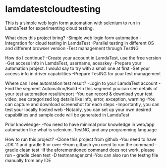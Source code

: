 # lamdatestcloudtesting
This is a simple web login form automation with selenium to run in LamdaTest for experimenting cloud testing.

What does this project bring?
-Simple web login form automation
-Integration for cloud testing in LamdaTest
-Parallel testing in different OS and different browser version
-Test management through TestNG

How do I continue?
-Create your account in LamdaTest, use the free version
-Get access info in LamdaTest, username, acesskey
-Prepare your automation project. I would say to try with a small one at first
-Set your access info in driver capabilities
-Prepare TestNG for your test management

Where can I see automation test result?
-Login to your LamdaTest account
-Find the segment Automation/Build
-In this segment you can see details of your test automation result/report
-You can record & download your test video, see categorized log details like info, error, exception, warning
-You can capture and download screenshot for each steps
-Importantly, you can test your locally hosted web
-Notably, you can set up your own desired capabilities and sample code will be generated in LamdaTest

Prior knowledge-
-You need to have minimal prior knowledge in web/app automation like what is selenium, TestNG, and any programming language

How to run this project?
-Clone this project from github
-You need to have JDK 11 and gradle 8 or over
-From gitbash you need to run the command - gradle clean test
-If the aforementioned command does not work, please run - gradle clean test -D testmanager.xml
-You can also run the testng file manually from any IDE
